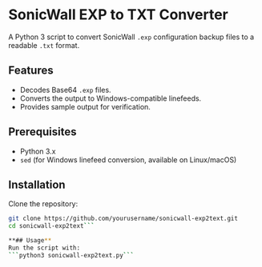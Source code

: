 # SonicWall EXP to TXT Converter

A Python 3 script to convert SonicWall `.exp` configuration backup files to a readable `.txt` format.

## Features
- Decodes Base64 `.exp` files.
- Converts the output to Windows-compatible linefeeds.
- Provides sample output for verification.

## Prerequisites
- Python 3.x
- `sed` (for Windows linefeed conversion, available on Linux/macOS)

## Installation
Clone the repository:
```sh
git clone https://github.com/yourusername/sonicwall-exp2text.git
cd sonicwall-exp2text```

**## Usage**
Run the script with:
```python3 sonicwall-exp2text.py```


